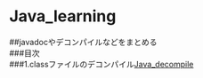 # Java_learning  
##javadocやデコンパイルなどをまとめる  
###目次  
###1.classファイルのデコンパイル[Java_decompile][]

[Java_decompile]: /decompile/Decompile.md        "decompile"

